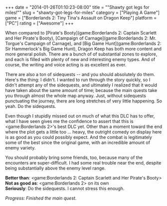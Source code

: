 +++
date = "2014-01-26T01:10:23-08:00"
title = "\"Shawty got legs for miles!\""
slug = "shawty-got-legs-for-miles"
category = ["Playing A Game"]
game = ["Borderlands 2: Tiny Tina's Assault on Dragon Keep"]
platform = ["PC"]
rating = ["Awesome"]
+++

When compared to [Pirate's Booty](game:Borderlands 2: Captain Scarlett and Her Pirate's Booty), [Campaign of Carnage](game:Borderlands 2: Mr. Torgue's Campaign of Carnage), and [Big Game Hunt](game:Borderlands 2: Sir Hammerlock's Big Game Hunt), Dragon Keep has both more content and more general polish.  There are a bunch of of substantial zones to explore, and each is filled with plenty of new and interesting enemy types.  And of course, the writing and voice acting is as excellent as ever.

There are also a ton of sidequests -- and you should absolutely do them.  Here's the thing: I didn't.  I wanted to run through the story quickly, so I didn't attempt any of the sidequests, and ultimately I realized that it would have taken about the same amount of time; because the main quests take you through almost the whole map anyway.  Just, without sidequests punctuating the journey, there are long stretches of very little happening.  So yeah.  Do the sidequests.

Even though I stupidly missed out on much of what this DLC has to offer, what I have seen gives me the confidence to assert that this is <game:Borderlands 2>'s best DLC yet.  Other than a moment toward the end where the plot gets a little too ... heavy, the outright comedy on display here is as good as you could possibly expect.  And the combat is legitimately some of the best since the original game, with an incredible amount of enemy variety.

You should probably bring some friends, too, because many of the encounters are super-difficult.  I had some real trouble near the end, despite being substantially above the enemy level range.

<b>Better than</b>: <game:Borderlands 2: Captain Scarlett and Her Pirate's Booty>  
<b>Not as good as</b>: <game:Borderlands 2> on its own  
<b>Seriously</b>: Do the sidequests.  I cannot stress this enough.

<i>Progress: Finished the main quest.</i>
